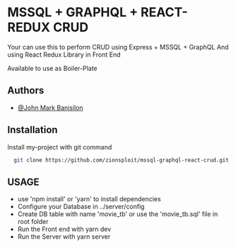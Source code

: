 
# MSSQL + GRAPHQL + REACT-REDUX CRUD

Your can use this to perform CRUD using Express + MSSQL + GraphQL 
And using React Redux Library in Front End

Available to use as Boiler-Plate
## Authors

- [@John Mark Banisilon](https://www.facebook.com/crypto.graphy.39/)


## Installation

Install my-project with git command

```bash
  git clone https://github.com/zionsploit/mssql-graphql-react-crud.git
```
    
## USAGE

- use 'npm install' or 'yarn' to install dependencies
- Configure your Database in ../server/config
- Create DB table with name 'movie_tb' or use the 'movie_tb.sql' file in root folder
- Run the Front end with yarn dev
- Run the Server with yarn server
 
